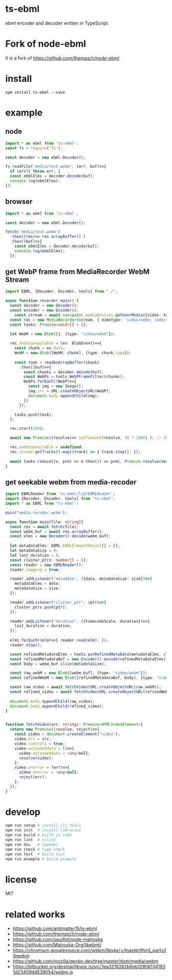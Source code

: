
# ts-ebml
ebml encoder and decoder written in TypeScript.

# Fork of node-ebml
It is a fork of https://github.com/themasch/node-ebml

# install

```
npm install ts-ebml --save
```

# example

## node

```ts
import * as ebml from 'ts-ebml';
const fs = require('fs');

const decoder = new ebml.Decoder();

fs.readFile('media/test.webm', (err, buf)=>{
  if (err){ throw err; }
  const ebmlElms = decoder.decode(buf);
  console.log(ebmlElms);
});
```

## browser

```ts
import * as ebml from 'ts-ebml';

const decoder = new ebml.Decoder();

fetch('media/test.webm')
  .then((res)=> res.arrayBuffer() )
  .then((buf)=>{
    const ebmlElms = decoder.decode(buf);
    console.log(ebmlElms);
  });
```

## get WebP frame from MediaRecorder WebM Stream

```ts
import EBML, {Decoder, Encoder, tools} from "./";

async function recorder_main() {
  const decoder = new Decoder();
  const encoder = new Encoder();
	const stream = await navigator.mediaDevices.getUserMedia({video: true, audio: true});
  const rec = new MediaRecorder(stream, { mimeType: 'video/webm; codecs="vp8, opus"' });
  const tasks: Promise<void>[] = [];

  let WebM = new Blob([], {type: "video/webm"});
  
  rec.ondataavailable = (ev: BlobEvent)=>{
    const chunk = ev.data;
    WebM = new Blob([WebM, chunk], {type: chunk.type});
    
    const task = readAsArrayBuffer(chunk)
      .then((buf)=>{
        const chunks = decoder.decode(buf);
        const WebPs = tools.WebPFrameFilter(chunks);
        WebPs.forEach((WebP)=>{
          const img = new Image();
          img.src = URL.createObjectURL(WebP);
          document.body.appendChild(img);
        })
      });

    tasks.push(task);
  };

  rec.start(100);

  await new Promise((resolve)=> setTimeout(resolve, 30 * 1000) ); // 30 sec

  rec.ondataavailable = undefined;
  rec.stream.getTracks().map((track) => { track.stop(); });
  
  await tasks.reduce((o, prm) => o.then(() => prm), Promise.resolve(void 0));
}
```

## get seekable webm from media-recoder

```ts
import EBMLReader from 'ts-ebml/lib/EBMLReader';
import {Decoder, Encoder, tools} from "ts-ebml";
import * as EBML from "ts-ebml";

main("media-recoder.webm");

async function main(file: string){
  const res = await fetch(file);
  const webm_buf = await res.arrayBuffer();
  const elms = new Decoder().decode(webm_buf);
  
  let metadataElms: EBML.EBMLElementDetail[] = [];
  let metadataSize = 0;
  let last_duration = 0;
  const cluster_ptrs: number[] = [];
  const reader = new EBMLReader();
  reader.logging = true;

  reader.addListener("metadata", ({data, metadataSize: size})=>{
    metadataElms = data;
    metadataSize = size;
  });

  reader.addListener("cluster_ptr", (ptr)=>{
    cluster_ptrs.push(ptr);
  });

  reader.addListener("duration", ({timecodeScale, duration})=>{
    last_duration = duration;
  });
  
  elms.forEach((elm)=>{ reader.read(elm); });
  reader.stop();

  const refinedMetadataElms = tools.putRefinedMetaData(metadataElms, cluster_ptrs, last_duration);
  const refinedMetadataBuf = new Encoder().encode(refinedMetadataElms);
  const body = webm_buf.slice(metadataSize);

  const raw_webM = new Blob([webm_buf], {type: "video/webm"});
  const refinedWebM = new Blob([refinedMetadataBuf, body], {type: "video/webm"});

  const raw_video = await fetchVideo(URL.createObjectURL(raw_webM));
  const refined_video = await fetchVideo(URL.createObjectURL(refinedWebM));
  
  document.body.appendChild(raw_video);
  document.body.appendChild(refined_video);
}


function fetchVideo(src: string): Promise<HTMLVideoElement>{
  return new Promise((resolve, reject)=>{
    const video = document.createElement("video");
    video.src = src;
    video.controls = true;
    video.onloadeddata = ()=>{
      video.onloadeddata = <any>null;
      resolve(video);
    };
    video.onerror = (err)=>{
      video.onerror = <any>null;
      reject(err);
    };
  });
}
```

# develop

```sh
npm run setup # install cli tools
npm run init  # install libraries
npm run build # build js code
npm run lint  # tslint
npm run doc   # typedoc
npm run check # type check
npm run test  # build test
npm run example # build example
```

# license

MIT


# related works

* https://github.com/antimatter15/js-ebml
* https://github.com/themasch/node-ebml
* https://github.com/oeuillot/node-matroska
* https://github.com/Matroska-Org/libebml/
* https://chromium.googlesource.com/webm/libvpx/+/master/third_party/libwebm
* https://github.com/mozilla/gecko-dev/tree/master/dom/media/webm
* https://bitbucket.org/desmaj/libvpx.js/src/1ea3218282b6eb129061341831d23409dd539054/webm.js